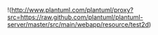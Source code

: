 !(http://www.plantuml.com/plantuml/proxy?src=https://raw.github.com/plantuml/plantuml-server/master/src/main/webapp/resource/test2d)
